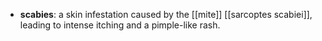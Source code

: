 - **scabies**: a skin infestation caused by the [[mite]] [[sarcoptes scabiei]], leading to intense itching and a pimple-like rash.
